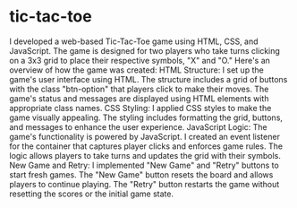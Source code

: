 # tic-tac-toe
I developed a web-based Tic-Tac-Toe game using HTML, CSS, and JavaScript. The game is designed for two players who take turns clicking on a 3x3 grid to place their respective symbols, "X" and "O."
Here's an overview of how the game was created:
HTML Structure: I set up the game's user interface using HTML. The structure includes a grid of buttons with the class "btn-option" that players click to make their moves. The game's status and messages are displayed using HTML elements with appropriate class names.
CSS Styling: I applied CSS styles to make the game visually appealing. The styling includes formatting the grid, buttons, and messages to enhance the user experience.
JavaScript Logic: The game's functionality is powered by JavaScript. I created an event listener for the container that captures player clicks and enforces game rules. The logic allows players to take turns and updates the grid with their symbols.
New Game and Retry: I implemented "New Game" and "Retry" buttons to start fresh games. The "New Game" button resets the board and allows players to continue playing. The "Retry" button restarts the game without resetting the scores or the initial game state.

